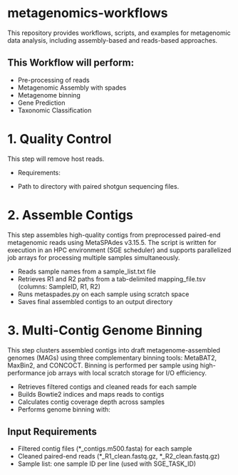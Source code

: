 # metagenomics-workflows


This repository provides workflows, scripts, and examples for metagenomic data analysis, including assembly-based and reads-based approaches.

## This Workflow will perform:

* Pre-processing of reads
* Metagenomic Assembly with spades
* Metagenome binning
* Gene Prediction
* Taxonomic Classification


# 1. Quality Control

This step will remove host reads.
* Requirements:
- Path to directory with paired shotgun sequencing files. 


# 2. Assemble Contigs 
This step assembles high-quality contigs from preprocessed paired-end metagenomic reads using MetaSPAdes v3.15.5. The script is written for execution in an HPC environment (SGE scheduler) and supports parallelized job arrays for processing multiple samples simultaneously.

* Reads sample names from a sample_list.txt file
* Retrieves R1 and R2 paths from a tab-delimited mapping_file.tsv (columns: SampleID, R1, R2)
* Runs metaspades.py on each sample using scratch space
* Saves final assembled contigs to an output directory



# 3. Multi-Contig Genome Binning

This step clusters assembled contigs into draft metagenome-assembled genomes (MAGs) using three complementary binning tools: MetaBAT2, MaxBin2, and CONCOCT. Binning is performed per sample using high-performance job arrays with local scratch storage for I/O efficiency.

* Retrieves filtered contigs and cleaned reads for each sample
* Builds Bowtie2 indices and maps reads to contigs
* Calculates contig coverage depth across samples
* Performs genome binning with:


## Input Requirements

* Filtered contig files (*_contigs.m500.fasta) for each sample
* Cleaned paired-end reads (*_R1_clean.fastq.gz, *_R2_clean.fastq.gz)
* Sample list: one sample ID per line (used with SGE_TASK_ID)


















